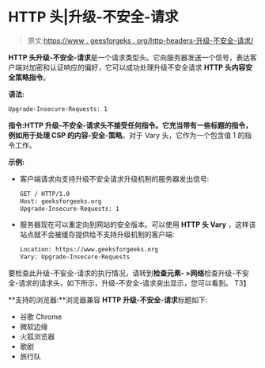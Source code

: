 # HTTP 头|升级-不安全-请求

> 原文:[https://www . geesforgeks . org/http-headers-升级-不安全-请求/](https://www.geeksforgeeks.org/http-headers-upgrade-insecure-requests/)

**HTTP 头升级-不安全-请求**是一个请求类型头。它向服务器发送一个信号，表达客户端对加密和认证响应的偏好，它可以成功处理升级不安全请求 **HTTP 头内容安全策略指令**。

**语法:**

```html
Upgrade-Insecure-Requests: 1
```

**指令:**HTTP 升级-不安全-请求头不接受任何指令。它充当带有一些标题的指令，例如用于处理 CSP 的**内容-安全-策略**。对于 Vary 头，它作为一个包含值 1 的指令工作。

**示例:**

*   客户端请求向支持升级不安全请求升级机制的服务器发出信号:

    ```html
    GET / HTTP/1.0
    Host: geeksforgeeks.org
    Upgrade-Insecure-Requests: 1
    ```

*   服务器现在可以重定向到网站的安全版本。可以使用 **HTTP 头 Vary** ，这样该站点就不会被缓存提供给不支持升级机制的客户端:

    ```html
    Location: https://www.geeksforgeeks.org
    Vary: Upgrade-Insecure-Requests
    ```

要检查此升级-不安全-请求的执行情况，请转到**检查元素- >网络**检查升级-不安全-请求的请求头，如下所示，升级-不安全-请求突出显示，您可以看到。
T3】

**支持的浏览器:**浏览器兼容 **HTTP 升级-不安全-请求**标题如下:

*   谷歌 Chrome
*   微软边缘
*   火狐浏览器
*   歌剧
*   旅行队